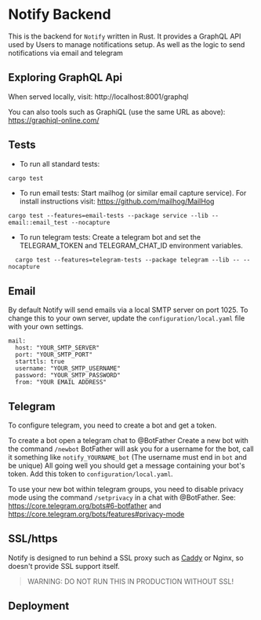 # Notify Backend

This is the backend for `Notify` written in Rust.
It provides a GraphQL API used by Users to manage notifications setup.
As well as the logic to send notifications via email and telegram

## Exploring GraphQL Api

When served locally, visit: http://localhost:8001/graphql

You can also tools such as GraphiQL (use the same URL as above): https://graphiql-online.com/

## Tests

- To run all standard tests:

```bash
cargo test
```

- To run email tests:
  Start mailhog (or similar email capture service).
  For install instructions visit: https://github.com/mailhog/MailHog

```
cargo test --features=email-tests --package service --lib -- email::email_test --nocapture
```

- To run telegram tests:
  Create a telegram bot and set the TELEGRAM_TOKEN and TELEGRAM_CHAT_ID environment variables.

```
  cargo test --features=telegram-tests --package telegram --lib -- --nocapture
```

## Email

By default Notify will send emails via a local SMTP server on port 1025.
To change this to your own server, update the `configuration/local.yaml` file with your own settings.

```
mail:
  host: "YOUR_SMTP_SERVER"
  port: "YOUR_SMTP_PORT"
  starttls: true
  username: "YOUR_SMTP_USERNAME"
  password: "YOUR_SMTP_PASSWORD"
  from: "YOUR EMAIL ADDRESS"
```

## Telegram

To configure telegram, you need to create a bot and get a token.

To create a bot open a telegram chat to @BotFather
Create a new bot with the command `/newbot`
BotFather will ask you for a username for the bot, call it something like `notify_YOURNAME_bot`
(The username must end in `bot` and be unique)
All going well you should get a message containing your bot's token.
Add this token to `configuration/local.yaml`.

To use your new bot within telegram groups, you need to disable privacy mode using the command `/setprivacy` in a chat with @BotFather.
See: https://core.telegram.org/bots#6-botfather and https://core.telegram.org/bots/features#privacy-mode

## SSL/https

Notify is designed to run behind a SSL proxy such as [Caddy](https://caddyserver.com) or Nginx, so doesn't provide SSL support itself.

> WARNING: DO NOT RUN THIS IN PRODUCTION WITHOUT SSL!

## Deployment
